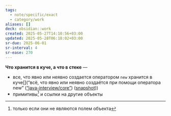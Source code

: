 ```yaml
---
tags:
  - note/specific/exact
  - category/work
aliases: []
deck: obsidian::work
created: 2025-05-27T14:10:56+03:00
updated: 2025-05-28T06:18:02+03:00
sr-due: 2025-06-01
sr-interval: 4
sr-ease: 270
---
```


**Что хранится в куче, а что в стеке**
—
 - все, что явно или неявно создается оператором `new` хранится в куче[](“всё, что явно или неявно создаётся при помощи оператора new” ([“java-interview/core”](zotero://select/library/items/T3X9ZD57)) ([snapshot](zotero://open-pdf/library/items/2GAN5TQF?sel=p%3Anth-child(188)&annotation=34ICCPM7)))
- примитивы[^1] и ссылки на другие объекты

[^1]: только если они не являются полем объекта

